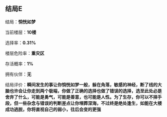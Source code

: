 ## 结局E

结局：**惝恍如梦**

当前楼层：**10楼**

选择率：**0.31%**

楼层危险率：**重灾区**

存活概率：**1%**

拥有伙伴：**无**

结局评价：**瞬间发生的事让你惝恍如梦一般，躲在角落，敏感的神经，断了线的大脑也许会让你走到两个极端，你做了正确的选择也做了错误的选择，选至此处必是舍弃了什么，可能是勇气，可能是善意，也可能是人性。为了生存，你可以不择手段，但一些杂念与错误的判断差点让你埋葬深海，不过终是绝处逢生，如能在大楼成功逃脱，你将直视自己的弱小，往后会变的更强**